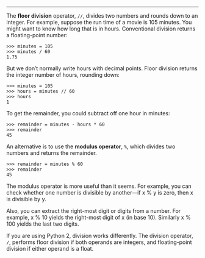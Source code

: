 --------------------------

The <span>**floor division**</span> operator, `//`, divides two numbers and rounds down to an integer. For example, suppose the run time of a movie is 105 minutes. You might want to know how long that is in hours. Conventional division returns a floating-point number:

    >>> minutes = 105
    >>> minutes / 60
    1.75

But we don’t normally write hours with decimal points. Floor division returns the integer number of hours, rounding down:

    >>> minutes = 105
    >>> hours = minutes // 60
    >>> hours
    1

To get the remainder, you could subtract off one hour in minutes:

    >>> remainder = minutes - hours * 60
    >>> remainder
    45

An alternative is to use the <span>**modulus operator**</span>, `%`, which divides two numbers and returns the remainder.

    >>> remainder = minutes % 60
    >>> remainder
    45

The modulus operator is more useful than it seems. For example, you can check whether one number is divisible by another—if <span>x % y</span> is zero, then <span>x</span> is divisible by <span>y</span>.

Also, you can extract the right-most digit or digits from a number. For example, <span>x % 10</span> yields the right-most digit of <span>x</span> (in base 10). Similarly <span>x % 100</span> yields the last two digits.

If you are using Python 2, division works differently. The division operator, `/`, performs floor division if both operands are integers, and floating-point division if either operand is a <span>float</span>.

